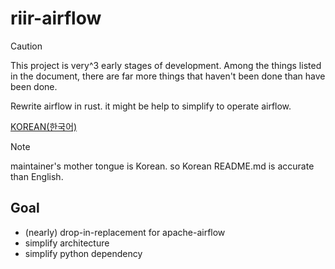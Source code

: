 # riir-airflow

> [!CAUTION]
> This project is very^3 early stages of development. 
> Among the things listed in the document, there are far more things that haven't been done than have been done.

Rewrite airflow in rust. it might be help to simplify to operate airflow.

[KOREAN(한국어)](./README.ko.md)

> [!NOTE]
> maintainer's mother tongue is Korean. so Korean README.md is accurate than English.

## Goal

- (nearly) drop-in-replacement for apache-airflow
- simplify architecture
- simplify python dependency
